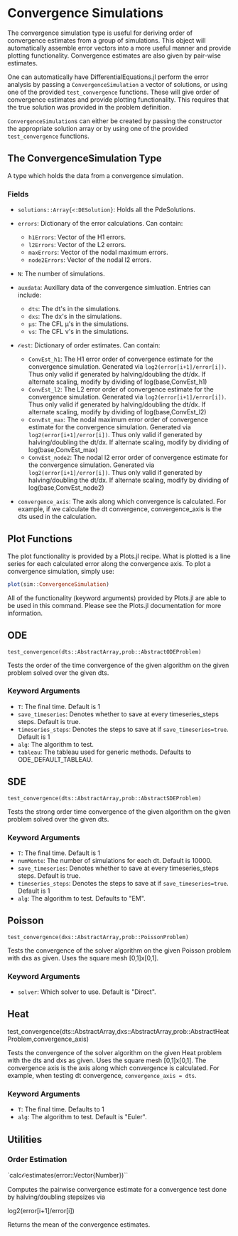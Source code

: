 # Convergence Simulations

The convergence simulation type is useful for deriving order of convergence estimates
from a group of simulations. This object will automatically assemble error vectors
into a more useful manner and provide plotting functionality. Convergence estimates
are also given by pair-wise estimates.

One can automatically have DifferentialEquations.jl perform the error analysis by
passing a `ConvergenceSimulation` a vector of solutions, or using one of the provided
`test_convergence` functions. These will give order of convergence estimates and
provide plotting functionality. This requires that the true solution was provided
in the problem definition.

`ConvergenceSimulation`s can either be created by passing the constructor the
appropriate solution array or by using one of the provided `test_convergence` functions.

## The ConvergenceSimulation Type

A type which holds the data from a convergence simulation.

### Fields

* `solutions::Array{<:DESolution}`: Holds all the PdeSolutions.
* `errors`: Dictionary of the error calculations. Can contain:

    - `h1Errors`: Vector of the H1 errors.
    - `l2Errors`: Vector of the L2 errors.
    - `maxErrors`: Vector of the nodal maximum errors.
    - `node2Errors`: Vector of the nodal l2 errors.

* `N`: The number of simulations.
* `auxdata`: Auxillary data of the convergence simluation. Entries can include:

    - `dts`: The dt's in the simulations.
    - `dxs`: The dx's in the simulations.
    - `μs`: The CFL μ's in the simulations.
    - `νs`: The CFL ν's in the simulations.

* `𝒪est`: Dictionary of order estimates. Can contain:

    - `ConvEst_h1`: The H1 error order of convergence estimate for the convergence simulation.
       Generated via `log2(error[i+1]/error[i])`. Thus only valid if generated by halving/doubling
       the dt/dx. If alternate scaling, modify by dividing of log(base,ConvEst_h1)
    - `ConvEst_l2`: The L2 error order of convergence estimate for the convergence simulation.
       Generated via `log2(error[i+1]/error[i])`. Thus only valid if generated by halving/doubling
       the dt/dx. If alternate scaling, modify by dividing of log(base,ConvEst_l2)
    - `ConvEst_max`: The nodal maximum error order of convergence estimate for the convergence simulation.
       Generated via `log2(error[i+1]/error[i])`. Thus only valid if generated by halving/doubling
       the dt/dx. If alternate scaling, modify by dividing of log(base,ConvEst_max)
    - `ConvEst_node2`: The nodal l2 error order of convergence estimate for the convergence simulation.
       Generated via `log2(error[i+1]/error[i])`. Thus only valid if generated by halving/doubling
       the dt/dx. If alternate scaling, modify by dividing of log(base,ConvEst_node2)

* `convergence_axis`: The axis along which convergence is calculated. For example, if
   we calculate the dt convergence, convergence_axis is the dts used in the calculation.

## Plot Functions

The plot functionality is provided by a Plots.jl recipe. What is plotted is a
line series for each calculated error along the convergence axis. To plot a
convergence simulation, simply use:

```julia
plot(sim::ConvergenceSimulation)
```

All of the functionality (keyword arguments) provided by Plots.jl are able to
be used in this command. Please see the Plots.jl documentation for more information.

## ODE

`test_convergence(dts::AbstractArray,prob::AbstractODEProblem)`

Tests the order of the time convergence of the given algorithm on the given problem
solved over the given dts.

### Keyword Arguments

* `T`: The final time. Default is 1
* `save_timeseries`: Denotes whether to save at every timeseries_steps steps. Default is true.
* `timeseries_steps`: Denotes the steps to save at if `save_timeseries=true`. Default is 1
* `alg`: The algorithm to test.
* `tableau`: The tableau used for generic methods. Defaults to ODE_DEFAULT_TABLEAU.

## SDE

`test_convergence(dts::AbstractArray,prob::AbstractSDEProblem)`

Tests the strong order time convergence of the given algorithm on the given problem
solved over the given dts.

### Keyword Arguments

* `T`: The final time. Default is 1
* `numMonte`: The number of simulations for each dt. Default is 10000.
* `save_timeseries`: Denotes whether to save at every timeseries_steps steps. Default is true.
* `timeseries_steps`: Denotes the steps to save at if `save_timeseries=true`. Default is 1
* `alg`: The algorithm to test. Defaults to "EM".

## Poisson

`test_convergence(dxs::AbstractArray,prob::PoissonProblem)`

Tests the convergence of the solver algorithm on the given Poisson problem with
dxs as given. Uses the square mesh [0,1]x[0,1].

### Keyword Arguments

* `solver`: Which solver to use. Default is "Direct".

## Heat

test_convergence(dts::AbstractArray,dxs::AbstractArray,prob::AbstractHeatProblem,convergence_axis)

Tests the convergence of the solver algorithm on the given Heat problem with
the dts and dxs as given. Uses the square mesh [0,1]x[0,1]. The convergence
axis is the axis along which convergence is calculated. For example, when testing
dt convergence, `convergence_axis = dts`.

### Keyword Arguments

* `T`: The final time. Defaults to 1
* `alg`: The algorithm to test. Default is "Euler".

## Utilities

### Order Estimation

`calc𝒪estimates(error::Vector{Number})``

Computes the pairwise convergence estimate for a convergence test done by
halving/doubling stepsizes via

log2(error[i+1]/error[i])

Returns the mean of the convergence estimates.
